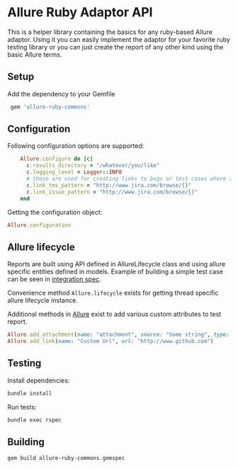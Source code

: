 # Allure Ruby Adaptor API

This is a helper library containing the basics for any ruby-based Allure adaptor.
Using it you can easily implement the adaptor for your favorite ruby testing library or
you can just create the report of any other kind using the basic Allure terms.

## Setup

Add the dependency to your Gemfile

```ruby
 gem 'allure-ruby-commons'
```

## Configuration

Following configuration options are supported:

```ruby
    Allure.configure do |c|
      c.results_directory = "/whatever/you/like"
      c.logging_level = Logger::INFO
      # these are used for creating links to bugs or test cases where {} is replaced with keys of relevant items
      c.link_tms_pattern = "http://www.jira.com/browse/{}"
      c.link_issue_pattern = "http://www.jira.com/browse/{}"
    end
```

Getting the configuration object:

```ruby
Allure.configuration
```

## Allure lifecycle

Reports are built using API defined in AllureLifecycle class and using allure specific entities defined in models.
Example of building a simple test case can be seen in [integration spec](spec/integration/full_report_spec.rb).

Convenience method `Allure.lifecycle` exists for getting thread specific allure lifecycle instance.

Additional methods in [Allure](lib/allure-ruby-commons.rb) exist to add various custom attributes to test report.

```ruby
Allure.add_attachment(name: "attachment", source: "Some string", type: Allure::ContentType::TXT, test_case: false)
Allure.add_link(name: "Custom Url", url: "http://www.github.com")
```

## Testing

Install dependencies:

```bash
bundle install
```

Run tests:

```bash
bundle exec rspec
```

## Building

```bash
gem build allure-ruby-commons.gemspec
```
